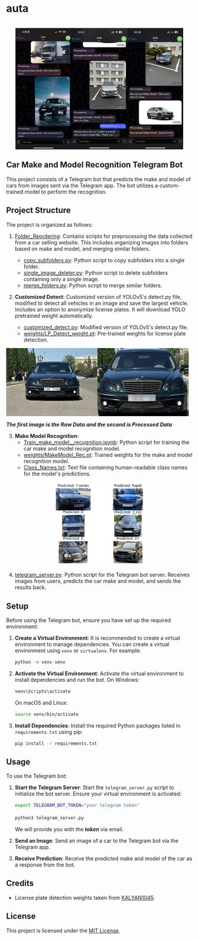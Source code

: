 # auta
<br/>

<div style="display: flex;">
  <img src="images/Telegram_screenshots1.png" alt="sst1" style="width: 30%;  padding-left: 5%;">
  <img src="images/Telegram_screenshots2.png" alt="sst2" style="width: 30%;">
  <img src="images/Telegram_screenshot3.jpg" alt="sst3" style="width: 30%;">
</div>


## Car Make and Model Recognition Telegram Bot

This project consists of a Telegram bot that predicts the make and model of cars from images sent via the Telegram app. The bot utilizes a custom-trained model to perform the recognition.

## Project Structure

The project is organized as follows:

1. [Folder_Reordering](Folder_Reordering): Contains scripts for preprocessing the data collected from a car selling website. This includes organizing images into folders based on make and model, and merging similar folders.
    - [copy_subfolders.py](Folder_Reordering/copy_subfolders.py): Python script to copy subfolders into a single folder.
    - [single_image_deleter.py](Folder_Reordering/single_image_deleter.py): Python script to delete subfolders containing only a single image.
    - [merge_folders.py](Folder_Reordering/merge_folders.py): Python script to merge similar folders.

2. **Customized Detect**: Customized version of YOLOv5's detect.py file, modified to detect all vehicles in an image and save the largest vehicle. Includes an option to anonymize license plates. It will download YOLO pretrained weight automatically.
    - [customized_detect.py](customized_detect.py): Modified version of YOLOv5's detect.py file.
    - [weights/LP_Detect_weight.pt](Weights/LP_Detect_weight.pt): Pre-trained weights for license plate detection.
<div style="display: flex;">
    <img src="images/raw_Data.jpg" alt="Raw Data" style="width: 49%;">
    <img src="images/processed_data.jpg" alt="Processed Data" style="width: 49%;">
</div>

***The first image is the **Raw Data** and the second is **Processed Data*****

3. **Make Model Recognition**: 
    - [Train_make_model__recognition.ipynb](Train_make_model__recognition.ipynb): Python script for training the car make and model recognition model.
    - [weights/MakeModel_Rec.pt](Weights/MakeModel_Rec.pt): Trained weights for the make and model recognition model.
    - [Class_Names.txt](Weights/Class_Names.txt): Text file containing human-readable class names for the model's predictions.
  
<div style="text-align: center;">
  <img src="images/example_output.png" alt="Single Image" style="width: 49%;">
</div>



4. [telegram_server.py](telegram_server.py): Python script for the Telegram bot server. Receives images from users, predicts the car make and model, and sends the results back.



## Setup

Before using the Telegram bot, ensure you have set up the required environment:

1. **Create a Virtual Environment**: It is recommended to create a virtual environment to manage dependencies. You can create a virtual environment using `venv` or `virtualenv`. For example:
    ```bash
    python -m venv venv
    ```

2. **Activate the Virtual Environment**: Activate the virtual environment to install dependencies and run the bot.
    On Windows:
    ```bash
    venv\Scripts\activate
    ```
   On macOS and Linux:
    ```bash
    source venv/bin/activate
    ```

3. **Install Dependencies**: Install the required Python packages listed in `requirements.txt` using pip:
    ```bash
    pip install -r requirements.txt
    ```

## Usage

To use the Telegram bot:

1. **Start the Telegram Server**: Start the `telegram_server.py` script to initialize the bot server. Ensure your virtual environment is activated:
    ```bash
    export TELEGRAM_BOT_TOKEN="your telegram token"

    python3 telegram_server.py
    ```
    We will provide you with the ***token*** via email.
    

2. **Send an Image**: Send an image of a car to the Telegram bot via the Telegram app.

3. **Receive Prediction**: Receive the predicted make and model of the car as a response from the bot.





## Credits

- License plate detection weights taken from [KALYAN1045](https://github.com/KALYAN1045/Automatic-Number-Plate-Recognition-using-YOLOv5).

## License

This project is licensed under the [MIT License](LICENSE).
